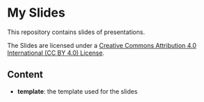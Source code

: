 # My Slides

This repository contains slides of presentations.

The Slides are licensed under a
[Creative Commons Attribution 4.0 International (CC BY 4.0) License](http://creativecommons.org/licenses/by/4.0/).

## Content

- **template**: the template used for the slides
